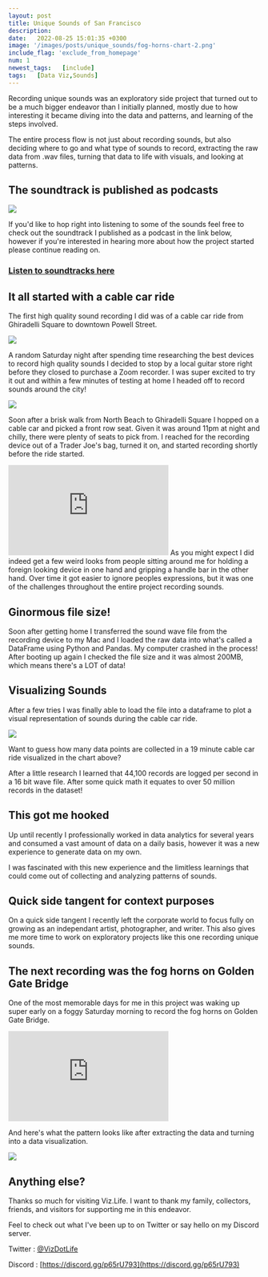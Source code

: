 ```yaml
---
layout: post
title: Unique Sounds of San Francisco
description: 
date:   2022-08-25 15:01:35 +0300
image: '/images/posts/unique_sounds/fog-horns-chart-2.png'
include_flag: 'exclude_from_homepage'
num: 1
newest_tags:   [include]
tags:   [Data Viz,Sounds]
---
```


Recording unique sounds was an exploratory side project that turned out to be a much bigger endeavor than I initially planned, mostly due to how interesting it became diving into the data and patterns, and learning of the steps involved. 

The entire process flow is not just about recording sounds, but also deciding where to go and what type of sounds to record, extracting the raw data from .wav files, turning that data to life with visuals, and looking at patterns. 

## The soundtrack is published as podcasts
![](/images/sounds/season-1-sounds-of-sanfrancisco_50.jpg) 

If you'd like to hop right into listening to some of the sounds feel free to check out the soundtrack I published as a podcast in the link below, however if you're interested in hearing more about how the project started please continue reading on.

### [Listen to soundtracks here](https://open.spotify.com/show/42cRLn2YRwyLHiFRAHlSrw)

## It all started with a cable car ride
The first high quality sound recording I did was of a cable car ride from Ghiradelli Square to downtown Powell Street. 

![](/images/sounds/cable-car-ride-night.jpg)

A random Saturday night after spending time researching the best devices to record high quality sounds I decided to stop by a local guitar store right before they closed to purchase a Zoom recorder. I was super excited to try it out and within a few minutes of testing at home I headed off to record sounds around the city! 

![](/images/sounds/zoom-recorder.jpg)

Soon after a brisk walk from North Beach to Ghiradelli Square I hopped on a cable car and picked a front row seat. Given it was around 11pm at night and chilly, there were plenty of seats to pick from. I reached for the recording device out of a Trader Joe's bag, turned it on, and started recording shortly before the ride started. 

<iframe src="https://open.spotify.com/embed/episode/0JCp3tf6e4NdeccetoIQgz?utm_source=generator" width="320" height="180" frameborder="0" allow="autoplay; fullscreen" allowfullscreen></iframe> 
As you might expect I did indeed get a few weird looks from people sitting around me for holding a foreign looking device in one hand and gripping a handle bar in the other hand. Over time it got easier to ignore peoples expressions, but it was one of the challenges throughout the entire project recording sounds.

## Ginormous file size!
Soon after getting home I transferred the sound wave file from the recording device to my Mac and I loaded the raw data into what's called a DataFrame using Python and Pandas. My computer crashed in the process! After booting up again I checked the file size and it was almost 200MB, which means there's a LOT of data! 

## Visualizing Sounds
After a few tries I was finally able to load the file into a dataframe to plot a visual representation of sounds during the cable car ride. 

![](/images/sounds/cable-car-ride.png)

Want to guess how many data points are collected in a 19 minute cable car ride visualized in the chart above?

After a little research I learned that 44,100 records are logged per second in a 16 bit wave file. After some quick math it equates to over 50 million records in the dataset!

## This got me hooked
Up until recently I professionally worked in data analytics for several years and consumed a vast amount of data on a daily basis, however it was a new experience to generate data on my own.

I was fascinated with this new experience and the limitless learnings that could come out of collecting and analyzing patterns of sounds.

## Quick side tangent for context purposes
On a quick side tangent I recently left the corporate world to focus fully on growing as an independant artist, photographer, and writer. This also gives me more time to work on exploratory projects like this one recording unique sounds. 

## The next recording was the fog horns on Golden Gate Bridge
One of the most memorable days for me in this project was waking up super early on a foggy Saturday morning to record the fog horns on Golden Gate Bridge. 

<iframe src="https://open.spotify.com/embed/episode/6gpoOUAWTrL41QNFd9PLk7?utm_source=generator" width="320" height="180" frameborder="0" allow="autoplay; fullscreen" allowfullscreen></iframe> 

And here's what the pattern looks like after extracting the data and turning into a data visualization. 

![](/images/sounds/fog-horns-chart-1.png)

## Anything else? 
Thanks so much for visiting Viz.Life. I want to thank my family, collectors, friends, and visitors for supporting me in this endeavor. 

Feel to check out what I've been up to on Twitter or say hello on my Discord server.

Twitter : [@VizDotLife](https://twitter.com/VizDotLife)  

Discord : [https://discord.gg/p65rU793](https://discord.gg/p65rU793)
